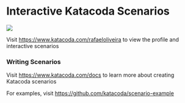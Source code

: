 # Interactive Katacoda Scenarios

[![](http://shields.katacoda.com/katacoda/rafaeloliveira/count.svg)](https://www.katacoda.com/rafaeloliveira "Get your profile on Katacoda.com")

Visit https://www.katacoda.com/rafaeloliveira to view the profile and interactive scenarios

### Writing Scenarios
Visit https://www.katacoda.com/docs to learn more about creating Katacoda scenarios

For examples, visit https://github.com/katacoda/scenario-example
